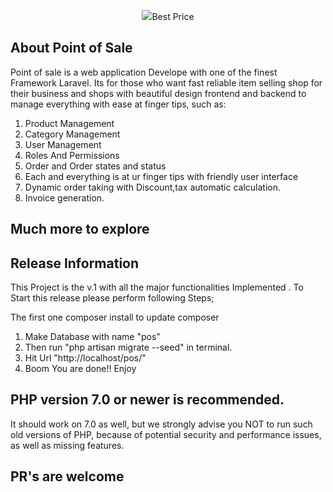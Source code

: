 <p align="center"><img src="https://laravel.com/assets/img/components/logo-laravel.svg">Best Price</p>


## About Point of Sale

Point of sale is a web application Develope with one of the finest Framework Laravel. Its for those who want  fast reliable item selling shop for their business and shops with beautiful design frontend and backend to manage everything with ease at finger tips, such as:

1) Product Management
2) Category Management
3) User Management
4) Roles And Permissions
5) Order and Order states and status 
6) Each and everything is at ur finger tips with friendly user interface
7) Dynamic order taking with Discount,tax automatic calculation.
8) Invoice generation.
## Much more to explore



## Release Information


This Project is the v.1 with all the major functionalities Implemented .
 To Start this release please perform following Steps;

 The first one composer install to update composer 
 

1) Make Database with name "pos"
2) Then run "php artisan migrate --seed" in terminal.
3) Hit Url "http://localhost/pos/"
4) Boom You are done!! Enjoy

## PHP version 7.0 or newer is recommended.

It should work on 7.0 as well, but we strongly advise you NOT to run
such old versions of PHP, because of potential security and performance
issues, as well as missing features.

## PR's are welcome
